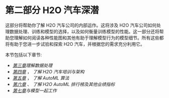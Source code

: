 <title>Part 2 H2O AutoML Deep Dive</title>

# 第二部分 H2O 汽车深潜

这部分将帮助你了解 H2O 汽车公司的内部运作。这将涉及 H2O 汽车公司如何处理数据处理、训练和模型的选择，以及如何衡量训练模型的性能。这一部分还将帮助您理解如何阅读各种性能图和其他有助于理解模型行为的模型细节。所有这些都将有助于您进一步试验和探索 H2O 汽车，并根据您的需求充分利用它。

本节包括以下章节:

*   [*第三章*](B17298_03.xhtml#_idTextAnchor066)*理解数据处理*
*   [*第四章*](B17298_04.xhtml#_idTextAnchor090) ， *了解 H2O 汽车培训与架构*
*   [*第五章*](B17298_05.xhtml#_idTextAnchor109) ， *了解 AutoML 算法*
*   [*第六章*](B17298_06.xhtml#_idTextAnchor129) 、 *了解 H2O AutoML 排行榜及其他业绩指标*
*   [*第七章*](B17298_07.xhtml#_idTextAnchor143)*与模型一起工作*